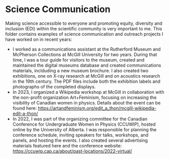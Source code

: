 # Science Communication
Making science accessible to everyone and promoting equity, diversity and inclusion (EDI) within the scientific community is very important to me. This folder contains examples of science communication and outreach projects I have worked on in recent years:

- I worked as a communications assistant at the Rutherford Museum and McPherson Collections at McGill University for two years. During that time, I was a tour guide for visitors to the museum, created and maintained the digital museums database and created communications materials, inclduding a new museum brochure. I also created two exhibitions, one on X-ray research at McGill and on acoustics research in the 19th century. The PDF files include both the exhibition labels and photographs of the completed displays.
- In 2023, I organized a Wikipedia workshop at McGill in collaboration with the non-profit organization Art+Feminism, focusing on increasing the visibility of Canadian women in physics. Details about the event can be found here: https://artandfeminism.org/edit_a_thon/mcgill-wikipedia-edit-a-thon/
- In 2022, I was part of the organizing committee for the Canadian Conference for Undergraduate Women in Physics (CCUWIP), hosted online by the University of Alberta. I was responsible for planning the conference schedule, inviting speakers for talks, workshops, and panels, and hosting the events. I also created several advertising materials featured here and the conference website: https://ccuwip.cap.ca/about/past-locations/2022-virtual/

